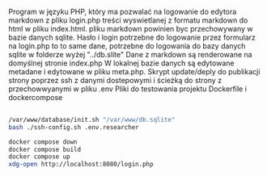 Program w języku PHP, który ma pozwalać na logowanie do edytora markdown z pliku login.php treści wyswietlanej z formatu markdown do html w pliku index.html.
pliku markdown powinien byc przechowywany w bazie danych sqlite. Hasło i login potrzebne do logowanie przez formularz na login.php to to same dane, potrzebne do logowania do bazy danych sqlite w folderze wyżej "../db.slite" 
Dane z markdown są renderowane na domyślnej stronie index.php 
W lokalnej bazie danych są edytowane metadane i edytowane w pliku meta.php. 
Skrypt update/deply do publikacji strony poprzez ssh z danymi dostepowymi i ścieżką do strony z przechowwyanymi w pliku .env 
Pliki do testowania projektu Dockerfile i dockercompose

```bash
 
/var/www/database/init.sh "/var/www/db.sqlite"
bash ./ssh-config.sh .env.researcher 

docker compose down
docker compose build
docker compose up
xdg-open http://localhost:8080/login.php
```
